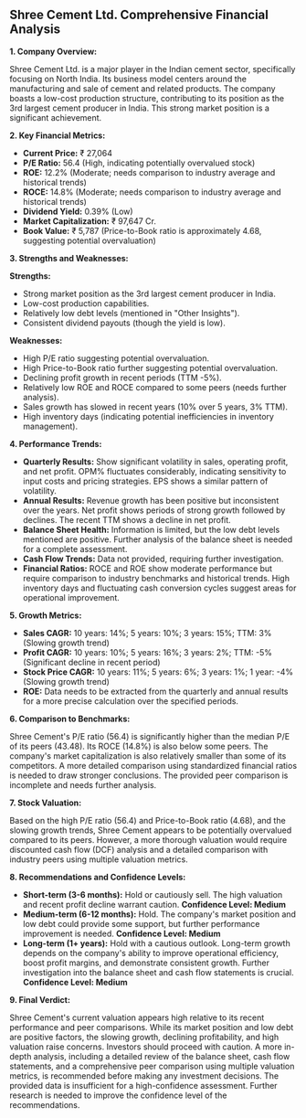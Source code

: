 ## Shree Cement Ltd. Comprehensive Financial Analysis

**1. Company Overview:**

Shree Cement Ltd. is a major player in the Indian cement sector, specifically focusing on North India.  Its business model centers around the manufacturing and sale of cement and related products.  The company boasts a low-cost production structure, contributing to its position as the 3rd largest cement producer in India. This strong market position is a significant achievement.

**2. Key Financial Metrics:**

* **Current Price:** ₹ 27,064
* **P/E Ratio:** 56.4 (High, indicating potentially overvalued stock)
* **ROE:** 12.2% (Moderate; needs comparison to industry average and historical trends)
* **ROCE:** 14.8% (Moderate; needs comparison to industry average and historical trends)
* **Dividend Yield:** 0.39% (Low)
* **Market Capitalization:** ₹ 97,647 Cr.
* **Book Value:** ₹ 5,787 (Price-to-Book ratio is approximately 4.68, suggesting potential overvaluation)


**3. Strengths and Weaknesses:**

**Strengths:**

* Strong market position as the 3rd largest cement producer in India.
* Low-cost production capabilities.
* Relatively low debt levels (mentioned in "Other Insights").
* Consistent dividend payouts (though the yield is low).

**Weaknesses:**

* High P/E ratio suggesting potential overvaluation.
* High Price-to-Book ratio further suggesting potential overvaluation.
* Declining profit growth in recent periods (TTM -5%).
* Relatively low ROE and ROCE compared to some peers (needs further analysis).
* Sales growth has slowed in recent years (10% over 5 years, 3% TTM).
* High inventory days (indicating potential inefficiencies in inventory management).


**4. Performance Trends:**

* **Quarterly Results:** Show significant volatility in sales, operating profit, and net profit. OPM% fluctuates considerably, indicating sensitivity to input costs and pricing strategies.  EPS shows a similar pattern of volatility.
* **Annual Results:**  Revenue growth has been positive but inconsistent over the years. Net profit shows periods of strong growth followed by declines.  The recent TTM shows a decline in net profit.
* **Balance Sheet Health:**  Information is limited, but the low debt levels mentioned are positive.  Further analysis of the balance sheet is needed for a complete assessment.
* **Cash Flow Trends:**  Data not provided, requiring further investigation.
* **Financial Ratios:** ROCE and ROE show moderate performance but require comparison to industry benchmarks and historical trends.  High inventory days and fluctuating cash conversion cycles suggest areas for operational improvement.


**5. Growth Metrics:**

* **Sales CAGR:** 10 years: 14%; 5 years: 10%; 3 years: 15%; TTM: 3% (Slowing growth trend)
* **Profit CAGR:** 10 years: 10%; 5 years: 16%; 3 years: 2%; TTM: -5% (Significant decline in recent period)
* **Stock Price CAGR:** 10 years: 11%; 5 years: 6%; 3 years: 1%; 1 year: -4% (Slowing growth trend)
* **ROE:**  Data needs to be extracted from the quarterly and annual results for a more precise calculation over the specified periods.


**6. Comparison to Benchmarks:**

Shree Cement's P/E ratio (56.4) is significantly higher than the median P/E of its peers (43.48).  Its ROCE (14.8%) is also below some peers.  The company's market capitalization is also relatively smaller than some of its competitors.  A more detailed comparison using standardized financial ratios is needed to draw stronger conclusions.  The provided peer comparison is incomplete and needs further analysis.


**7. Stock Valuation:**

Based on the high P/E ratio (56.4) and Price-to-Book ratio (4.68), and the slowing growth trends, Shree Cement appears to be potentially overvalued compared to its peers.  However, a more thorough valuation would require discounted cash flow (DCF) analysis and a detailed comparison with industry peers using multiple valuation metrics.


**8. Recommendations and Confidence Levels:**

* **Short-term (3-6 months):** Hold or cautiously sell.  The high valuation and recent profit decline warrant caution.  **Confidence Level: Medium**
* **Medium-term (6-12 months):** Hold.  The company's market position and low debt could provide some support, but further performance improvement is needed. **Confidence Level: Medium**
* **Long-term (1+ years):**  Hold with a cautious outlook.  Long-term growth depends on the company's ability to improve operational efficiency, boost profit margins, and demonstrate consistent growth.  Further investigation into the balance sheet and cash flow statements is crucial. **Confidence Level: Medium**


**9. Final Verdict:**

Shree Cement's current valuation appears high relative to its recent performance and peer comparisons. While its market position and low debt are positive factors, the slowing growth, declining profitability, and high valuation raise concerns.  Investors should proceed with caution.  A more in-depth analysis, including a detailed review of the balance sheet, cash flow statements, and a comprehensive peer comparison using multiple valuation metrics, is recommended before making any investment decisions.  The provided data is insufficient for a high-confidence assessment.  Further research is needed to improve the confidence level of the recommendations.
